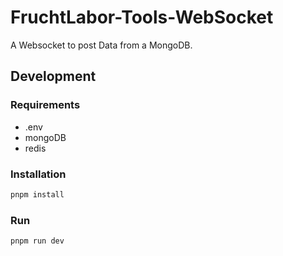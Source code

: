 # FruchtLabor-Tools-WebSocket

A Websocket to post Data from a MongoDB.

## Development

### Requirements

- .env
- mongoDB
- redis

### Installation

```bash
pnpm install
```

### Run

```bash
pnpm run dev
```
